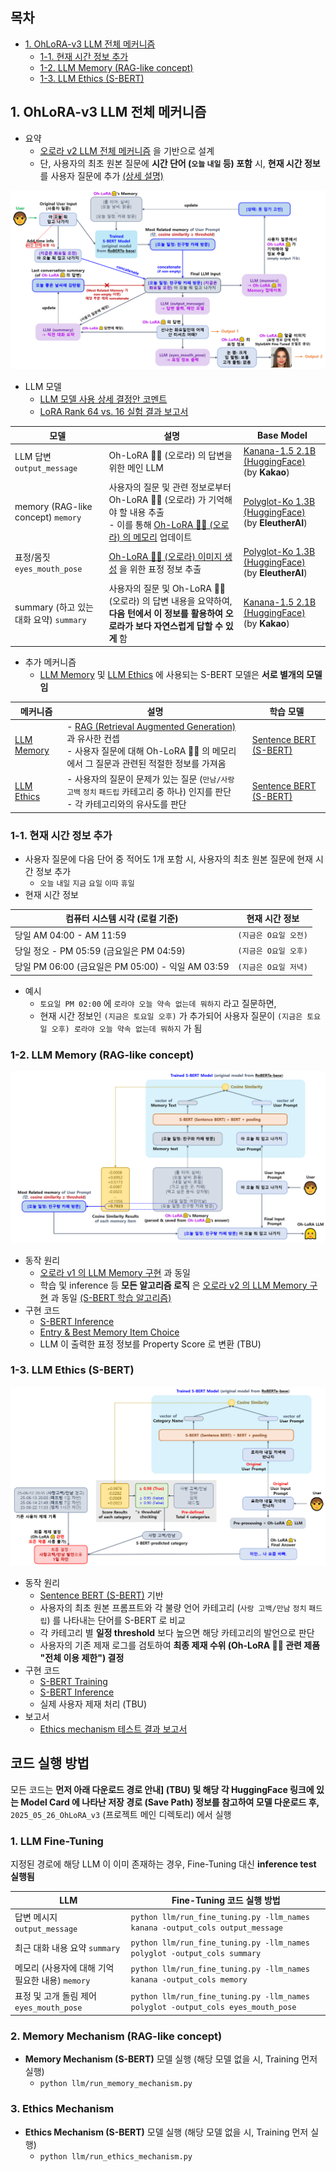 ## 목차

* [1. OhLoRA-v3 LLM 전체 메커니즘](#1-ohlora-v3-llm-전체-메커니즘)
  * [1-1. 현재 시간 정보 추가](#1-1-현재-시간-정보-추가)
  * [1-2. LLM Memory (RAG-like concept)](#1-2-llm-memory-rag-like-concept)
  * [1-3. LLM Ethics (S-BERT)](#1-3-llm-ethics-s-bert)

## 1. OhLoRA-v3 LLM 전체 메커니즘

* 요약
  * [오로라 v2 LLM 전체 메커니즘](../../2025_05_02_OhLoRA_v2/llm/README.md#1-ohlora-v2-llm-전체-메커니즘) 을 기반으로 설계
  * 단, 사용자의 최초 원본 질문에 **시간 단어 (```오늘``` ```내일``` 등) 포함** 시, **현재 시간 정보** 를 사용자 질문에 추가 [(상세 설명)](#1-1-현재-시간-정보-추가)

![image](../../images/250526_21.png)

* LLM 모델
  * [LLM 모델 사용 상세 결정안 코멘트](https://github.com/WannaBeSuperteur/AI_Projects/issues/21#issuecomment-2926149441) 
  * [LoRA Rank 64 vs. 16 실험 결과 보고서](fine_tuning/report_LoRA_rank_64_vs_16.md)

| 모델                                     | 설명                                                                                                                                  | Base Model                                                                                                  |
|----------------------------------------|-------------------------------------------------------------------------------------------------------------------------------------|-------------------------------------------------------------------------------------------------------------|
| LLM 답변 ```output_message```            | Oh-LoRA 👱‍♀️ (오로라) 의 답변을 위한 메인 LLM                                                                                                 | [Kanana-1.5 2.1B (HuggingFace)](https://huggingface.co/kakaocorp/kanana-1.5-2.1b-base)<br>(by **Kakao**)    |
| memory (RAG-like concept) ```memory``` | 사용자의 질문 및 관련 정보로부터 Oh-LoRA 👱‍♀️ (오로라) 가 기억해야 할 내용 추출<br>- 이를 통해 [Oh-LoRA 👱‍♀️ (오로라) 의 메모리](#1-2-llm-memory-rag-like-concept) 업데이트 | [Polyglot-Ko 1.3B (HuggingFace)](https://huggingface.co/EleutherAI/polyglot-ko-1.3b)<br>(by **EleutherAI**) |
| 표정/몸짓 ```eyes_mouth_pose```            | [Oh-LoRA 👱‍♀️ (오로라) 이미지 생성](../stylegan/README.md) 을 위한 표정 정보 추출                                                                   | [Polyglot-Ko 1.3B (HuggingFace)](https://huggingface.co/EleutherAI/polyglot-ko-1.3b)<br>(by **EleutherAI**) |
| summary (하고 있는 대화 요약) ```summary```    | 사용자의 질문 및 Oh-LoRA 👱‍♀️ (오로라) 의 답변 내용을 요약하여, **다음 턴에서 이 정보를 활용하여 오로라가 보다 자연스럽게 답할 수 있게** 함                                          | [Kanana-1.5 2.1B (HuggingFace)](https://huggingface.co/kakaocorp/kanana-1.5-2.1b-base)<br>(by **Kakao**)    |

* 추가 메커니즘
  * [LLM Memory](#1-2-llm-memory-rag-like-concept) 및 [LLM Ethics](#1-3-llm-ethics-s-bert) 에 사용되는 S-BERT 모델은 **서로 별개의 모델임**

| 메커니즘                                           | 설명                                                                                                                                                                                                                           | 학습 모델                                                                                                                                                                                      |
|------------------------------------------------|------------------------------------------------------------------------------------------------------------------------------------------------------------------------------------------------------------------------------|--------------------------------------------------------------------------------------------------------------------------------------------------------------------------------------------|
| [LLM Memory](#1-2-llm-memory-rag-like-concept) | - [RAG (Retrieval Augmented Generation)](https://github.com/WannaBeSuperteur/AI-study/blob/main/AI%20Basics/LLM%20Basics/LLM_%EA%B8%B0%EC%B4%88_RAG.md) 과 유사한 컨셉<br>- 사용자 질문에 대해 Oh-LoRA 👱‍♀️ 의 메모리에서 그 질문과 관련된 적절한 정보를 가져옴 | [Sentence BERT (S-BERT)]((https://github.com/WannaBeSuperteur/AI-study/blob/main/Natural%20Language%20Processing/Basics_BERT%2C%20SBERT%20%EB%AA%A8%EB%8D%B8.md#sbert-%EB%AA%A8%EB%8D%B8)) |
| [LLM Ethics](#1-3-llm-ethics-s-bert)           | - 사용자의 질문이 문제가 있는 질문 (```만남/사랑 고백``` ```정치``` ```패드립``` 카테고리 중 하나) 인지를 판단<br>- 각 카테고리와의 유사도를 판단                                                                                                                              | [Sentence BERT (S-BERT)]((https://github.com/WannaBeSuperteur/AI-study/blob/main/Natural%20Language%20Processing/Basics_BERT%2C%20SBERT%20%EB%AA%A8%EB%8D%B8.md#sbert-%EB%AA%A8%EB%8D%B8)) | 

### 1-1. 현재 시간 정보 추가

* 사용자 질문에 다음 단어 중 적어도 1개 포함 시, 사용자의 최초 원본 질문에 현재 시간 정보 추가
  * ```오늘``` ```내일``` ```지금``` ```요일``` ```이따``` ```휴일```
* 현재 시간 정보

| 컴퓨터 시스템 시각 (로컬 기준)                        | 현재 시간 정보           |
|-------------------------------------------|--------------------|
| 당일 AM 04:00 - AM 11:59                    | ```(지금은 O요일 오전)``` |
| 당일 정오 - PM 05:59 (금요일은 PM 04:59)          | ```(지금은 O요일 오후)``` |
| 당일 PM 06:00 (금요일은 PM 05:00) - 익일 AM 03:59 | ```(지금은 O요일 저녁)``` |

* 예시
  * ```토요일 PM 02:00``` 에 ```로라야 오늘 약속 없는데 뭐하지``` 라고 질문하면,
  * 현재 시간 정보인 ```(지금은 토요일 오후)``` 가 추가되어 사용자 질문이 ```(지금은 토요일 오후) 로라야 오늘 약속 없는데 뭐하지``` 가 됨

### 1-2. LLM Memory (RAG-like concept)

![image](../../images/250408_28.PNG)

* 동작 원리
  * [오로라 v1 의 LLM Memory 구현](../../2025_04_08_OhLoRA/llm/README.md#3-llm-memory-rag-like-concept) 과 동일
  * 학습 및 inference 등 **모든 알고리즘 로직** 은 [오로라 v2 의 LLM Memory 구현](../../2025_05_02_OhLoRA_v2/llm/README.md#1-1-llm-memory-rag-like-concept) 과 동일 [(S-BERT 학습 알고리즘)](../../2025_05_02_OhLoRA_v2/llm/README.md#1-2-llm-memory-메커니즘-학습-s-bert)
* 구현 코드
  * [S-BERT Inference](memory_mechanism/inference_sbert.py)
  * [Entry & Best Memory Item Choice](run_memory_mechanism.py)
  * LLM 이 출력한 표정 정보를 Property Score 로 변환 (TBU)

### 1-3. LLM Ethics (S-BERT)

![image](../../images/250526_22.png)

* 동작 원리
  * [Sentence BERT (S-BERT)](https://github.com/WannaBeSuperteur/AI-study/blob/main/Natural%20Language%20Processing/Basics_BERT%2C%20SBERT%20%EB%AA%A8%EB%8D%B8.md#sbert-%EB%AA%A8%EB%8D%B8) 기반 
  * 사용자의 최초 원본 프롬프트와 각 불량 언어 카테고리 (```사랑 고백/만남``` ```정치``` ```패드립```) 를 나타내는 단어를 S-BERT 로 비교
  * 각 카테고리 별 **일정 threshold** 보다 높으면 해당 카테고리의 발언으로 판단
  * 사용자의 기존 제재 로그를 검토하여 **최종 제재 수위 (Oh-LoRA 👱‍♀️ 관련 제품 "전체 이용 제한") 결정**
* 구현 코드
  * [S-BERT Training](ethics_mechanism/train_sbert.py)
  * [S-BERT Inference](ethics_mechanism/inference_sbert.py)
  * 실제 사용자 제재 처리 (TBU)
* 보고서
  * [Ethics mechanism 테스트 결과 보고서](ethics_mechanism/test_report.md) 

## 코드 실행 방법

모든 코드는 **먼저 아래 다운로드 경로 안내] (TBU) 및 해당 각 HuggingFace 링크에 있는 Model Card 에 나타난 저장 경로 (Save Path) 정보를 참고하여 모델 다운로드 후,** ```2025_05_26_OhLoRA_v3``` (프로젝트 메인 디렉토리) 에서 실행

### 1. LLM Fine-Tuning

지정된 경로에 해당 LLM 이 이미 존재하는 경우, Fine-Tuning 대신 **inference test 실행됨**

| LLM                                  | Fine-Tuning 코드 실행 방법                                                                 |
|--------------------------------------|--------------------------------------------------------------------------------------|
| 답변 메시지 ```output_message```          | ```python llm/run_fine_tuning.py -llm_names kanana -output_cols output_message```    |
| 최근 대화 내용 요약 ```summary```            | ```python llm/run_fine_tuning.py -llm_names polyglot -output_cols summary```         |
| 메모리 (사용자에 대해 기억 필요한 내용) ```memory``` | ```python llm/run_fine_tuning.py -llm_names kanana -output_cols memory```            |
| 표정 및 고개 돌림 제어 ```eyes_mouth_pose```  | ```python llm/run_fine_tuning.py -llm_names polyglot -output_cols eyes_mouth_pose``` |

### 2. Memory Mechanism (RAG-like concept)

* **Memory Mechanism (S-BERT)** 모델 실행 (해당 모델 없을 시, Training 먼저 실행)
  * ```python llm/run_memory_mechanism.py```

### 3. Ethics Mechanism

* **Ethics Mechanism (S-BERT)** 모델 실행 (해당 모델 없을 시, Training 먼저 실행)
  * ```python llm/run_ethics_mechanism.py```
